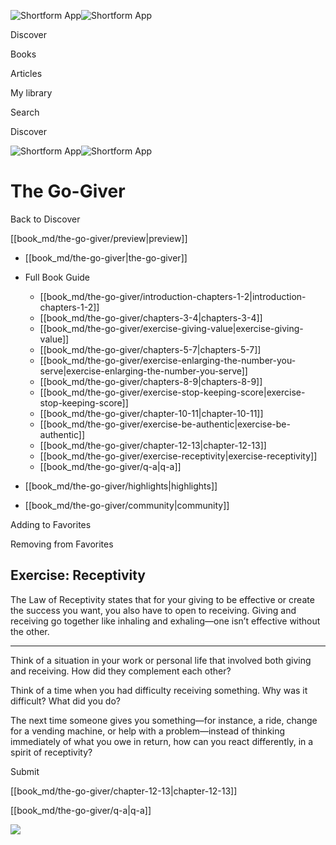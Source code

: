 ![Shortform App](/img/logo.36a2399e.svg)![Shortform App](/img/logo-dark.70c1b072.svg)

Discover

Books

Articles

My library

Search

Discover

![Shortform App](/img/logo.36a2399e.svg)![Shortform App](/img/logo-dark.70c1b072.svg)

# The Go-Giver

Back to Discover

[[book_md/the-go-giver/preview|preview]]

  * [[book_md/the-go-giver|the-go-giver]]
  * Full Book Guide

    * [[book_md/the-go-giver/introduction-chapters-1-2|introduction-chapters-1-2]]
    * [[book_md/the-go-giver/chapters-3-4|chapters-3-4]]
    * [[book_md/the-go-giver/exercise-giving-value|exercise-giving-value]]
    * [[book_md/the-go-giver/chapters-5-7|chapters-5-7]]
    * [[book_md/the-go-giver/exercise-enlarging-the-number-you-serve|exercise-enlarging-the-number-you-serve]]
    * [[book_md/the-go-giver/chapters-8-9|chapters-8-9]]
    * [[book_md/the-go-giver/exercise-stop-keeping-score|exercise-stop-keeping-score]]
    * [[book_md/the-go-giver/chapter-10-11|chapter-10-11]]
    * [[book_md/the-go-giver/exercise-be-authentic|exercise-be-authentic]]
    * [[book_md/the-go-giver/chapter-12-13|chapter-12-13]]
    * [[book_md/the-go-giver/exercise-receptivity|exercise-receptivity]]
    * [[book_md/the-go-giver/q-a|q-a]]
  * [[book_md/the-go-giver/highlights|highlights]]
  * [[book_md/the-go-giver/community|community]]



Adding to Favorites 

Removing from Favorites 

## Exercise: Receptivity

The Law of Receptivity states that for your giving to be effective or create the success you want, you also have to open to receiving. Giving and receiving go together like inhaling and exhaling—one isn’t effective without the other.

* * *

Think of a situation in your work or personal life that involved both giving and receiving. How did they complement each other?

Think of a time when you had difficulty receiving something. Why was it difficult? What did you do?

The next time someone gives you something—for instance, a ride, change for a vending machine, or help with a problem—instead of thinking immediately of what you owe in return, how can you react differently, in a spirit of receptivity?

Submit 

[[book_md/the-go-giver/chapter-12-13|chapter-12-13]]

[[book_md/the-go-giver/q-a|q-a]]

![](https://bat.bing.com/action/0?ti=56018282&Ver=2&mid=cf7e51e9-bcf2-4601-9c3c-8b29bee2855c&sid=1711133063fa11eebdec89a8b8ae3bbc&vid=171147a063fa11eea7440fcfeb230d96&vids=0&msclkid=N&pi=0&lg=en-US&sw=800&sh=600&sc=24&nwd=1&tl=Shortform%20%7C%20Book&p=https%3A%2F%2Fwww.shortform.com%2Fapp%2Fbook%2Fthe-go-giver%2Fexercise-receptivity&r=&lt=314&evt=pageLoad&sv=1&rn=238516)
